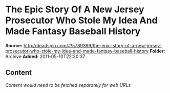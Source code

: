 # The Epic Story Of A New Jersey Prosecutor Who Stole My Idea And Made Fantasy Baseball History

**Source:** http://deadspin.com/#!5789399/the-epic-story-of-a-new-jersey-prosecutor-who-stole-my-idea-and-made-fantasy-baseball-history
**Folder:** Archive
**Added:** 2011-05-10T22:30:37




## Content
*Content would need to be fetched separately for web URLs*
